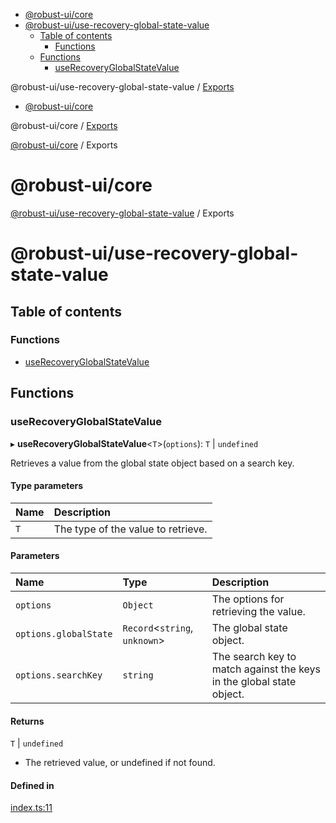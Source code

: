 <!-- START doctoc generated TOC please keep comment here to allow auto update -->
<!-- DON'T EDIT THIS SECTION, INSTEAD RE-RUN doctoc TO UPDATE -->

- [@robust-ui/core](#robust-uicore)
- [@robust-ui/use-recovery-global-state-value](#robust-uiuse-recovery-global-state-value)
  - [Table of contents](#table-of-contents)
    - [Functions](#functions)
  - [Functions](#functions-1)
    - [useRecoveryGlobalStateValue](#userecoveryglobalstatevalue)

<!-- END doctoc generated TOC please keep comment here to allow auto update -->


<a name="readmemd"></a>

@robust-ui/use-recovery-global-state-value / [Exports](#modulesmd)

<!-- START doctoc generated TOC please keep comment here to allow auto update -->
<!-- DON'T EDIT THIS SECTION, INSTEAD RE-RUN doctoc TO UPDATE -->

- [@robust-ui/core](#robust-uicore)

<!-- END doctoc generated TOC please keep comment here to allow auto update -->

<a name="readmemd"></a>

@robust-ui/core / [Exports](#modulesmd)

<a name="modulesmd"></a>

[@robust-ui/core](#readmemd) / Exports

# @robust-ui/core


<a name="modulesmd"></a>

[@robust-ui/use-recovery-global-state-value](#readmemd) / Exports

# @robust-ui/use-recovery-global-state-value

## Table of contents

### Functions

- [useRecoveryGlobalStateValue](#userecoveryglobalstatevalue)

## Functions

### useRecoveryGlobalStateValue

▸ **useRecoveryGlobalStateValue**\<`T`\>(`options`): `T` \| `undefined`

Retrieves a value from the global state object based on a search key.

#### Type parameters

| Name | Description |
| :------ | :------ |
| `T` | The type of the value to retrieve. |

#### Parameters

| Name | Type | Description |
| :------ | :------ | :------ |
| `options` | `Object` | The options for retrieving the value. |
| `options.globalState` | `Record`\<`string`, `unknown`\> | The global state object. |
| `options.searchKey` | `string` | The search key to match against the keys in the global state object. |

#### Returns

`T` \| `undefined`

- The retrieved value, or undefined if not found.

#### Defined in

[index.ts:11](https://github.com/nahuelRosas/robust-ui/blob/e04771a/packages/hooks/use-recovery-global-state-value/src/index.ts#L11)
